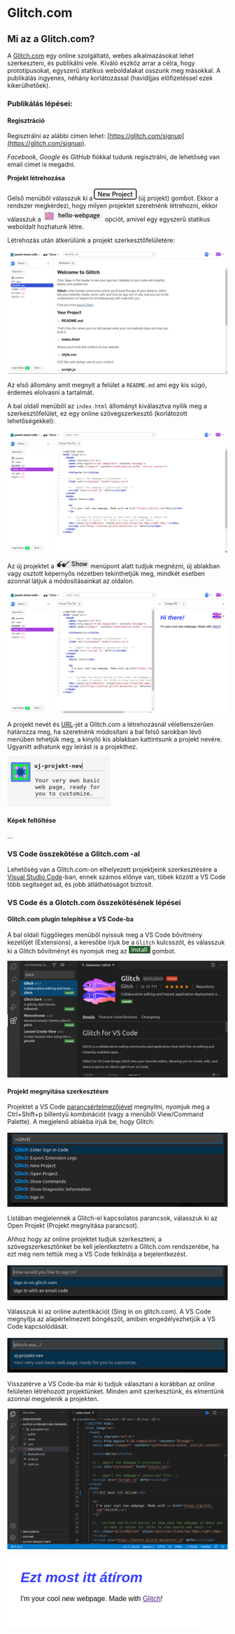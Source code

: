 # Glitch.com

## Mi az a Glitch.com?

A [Glitch.com](https://glitch.com/) egy online szolgáltató, webes alkalmazásokat lehet szerkeszteni, és publikálni vele. Kiváló eszköz arrar a célra, hogy prototípusokat, egyszerű statikus weboldalakat osszunk meg másokkal.  A publikálás ingyenes, néhány korlátozással \(havidíjjas előfizetéssel ezek kikerülhetőek\).

### Publikálás lépései: 

#### Regisztráció

Regisztrálni az alábbi címen lehet: [https://glitch.com/signup](https://glitch.com/signup).

_Facebook_, _Google_ és _GitHub_ fiókkal tudunk regisztrálni, de lehetőség van email címet is megadni.

**Projekt létrehozása**

Gelső menüből válasszuk ki a![](../.gitbook/assets/newproject%20%281%29.png)\(új projekt\) gombot. Ekkor a rendszer megkérdezi, hogy milyen projektet szeretnénk létrehozni, ekkor válasszuk a ![](../.gitbook/assets/hellowebpage.png) opciót, amivel egy egyszerű statikus weboldalt hozhatunk létre. 

Létrehozás után átkerülünk a projekt szerkesztőfelületére:

![Az &#xFA;jonnan l&#xE9;trehozott projekt](../.gitbook/assets/newprojekt.png)

Az első állomány amit megnyit a felület a `README.md` ami egy kis súgó, érdemes elolvasni a tartalmát.

A bal oldali menüből az `index.html` állományt kiválasztva nyílik meg a szerkesztőfelület, ez egy online szövegszerkesztő \(korlátozott lehetőségekkel\):

![](../.gitbook/assets/newprojekteditor.png)

Az új projektet a ![](../.gitbook/assets/show.png) menüpont alatt tudjuk megnézni, új ablakban vagy osztott képernyős nézetben tekinthetjük meg, mindkét esetben azonnal látjuk a módosításainkat az oldalon.

![Osztott n&#xE9;zet](../.gitbook/assets/showsplit.png)

A projekt nevét és [URL](../digitalis-kiadvanyok/mi-szuekseges-egy-weboldal-elinditasahoz.md#domain-nev)-jét a Glitch.com a létrehozásnál véletlenszerűen határozza meg, ha szeretnénk módosítani a bal felső sarokban lévő menüben tehetjük meg, a kinyíló kis ablakban kattintsunk a projekt nevére. Ugyanitt adhatunk egy leírást is a projekthez.

![](../.gitbook/assets/projektname.png)

#### Képek feltöltése

...

### VS Code összekötése a Glitch.com -al

Lehetőség van a Glitch.com-on elhelyezett projektjeink szerkesztésére a [Visual Studio Code](../vs-code/mi-a-vs-code.md)-ban, ennek számos előnye van, töbek között a VS Code több segítséget ad, és jobb átláthatóságot biztosít.

### VS Code és a Glotch.com összekötésének lépései

#### Glitch.com plugin telepítése a VS Code-ba

A bal oldali függőleges menüből nyissuk meg a VS Code bővítmény kezelőjét \(Extensions\), a keresőbe írjuk be a `Glitch` kulcsszót, és válasszuk ki a Glitch bővítményt és nyomjuk meg az ![](../.gitbook/assets/install.png) gombot.

![](../.gitbook/assets/codeglitchextension.png)

#### Projekt megnyitása szerkesztésre

Projektet a VS Code [parancsértelmezőjével](../vs-code/vs-code-anatomiaja.md#parancs-paletta) megnyitni, nyomjuk meg a Ctrl+Shift+p billentyű kombinációt \(vagy a menüből View/Command Palette\). A megjelenő ablakba írjuk be, hogy Glitch:

![](../.gitbook/assets/commandpaletteglitch.png)

Listában megjelennek a Glitch-el kapcsolatos parancsok, válasszuk ki az Open Projekt \(Projekt megnyitása parancsot\).

Ahhoz hogy az online projektet tudjuk szerkeszteni, a szövegszerkesztőnket be kell jelentkeztetni a Glitch.com rendszerébe, ha ezt még nem tettük meg a VS Code felkínálja a bejelentkezést. 

![](../.gitbook/assets/glitchlogin.png)

Válasszuk ki az online autentikációt \(Sing in on glitch.com\). A VS Code megnyitja az alapértelmezett böngészőt, amiben engedélyezhetjük a VS Code kapcsolódását.

![](../.gitbook/assets/openproject.png)

Visszatérve a VS Code-ba már ki tudjuk választani a korábban az online felületen létrehozott projektünket. Minden amit szerkesztünk, és elmentünk azonnal megjelenik a projekten.

![](../.gitbook/assets/projektediting%20%281%29.png)

![](../.gitbook/assets/editresult.png)

